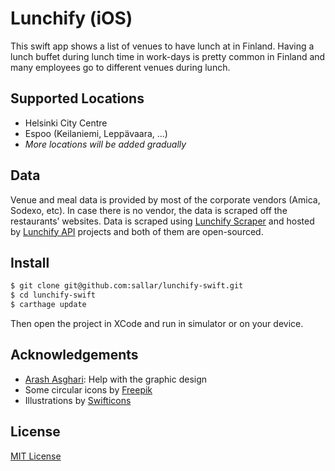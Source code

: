 Lunchify (iOS)
===
This swift app shows a list of venues to have lunch at in Finland. Having a lunch buffet during lunch time in work-days is pretty common in Finland and many employees go to different venues during lunch.

## Supported Locations
- Helsinki City Centre
- Espoo (Keilaniemi, Leppävaara, ...)
- _More locations will be added gradually_

## Data
Venue and meal data is provided by most of the corporate vendors (Amica, Sodexo, etc). In case there is no vendor, the data is scraped off the restaurants’ websites. Data is scraped using [Lunchify Scraper](https://github.com/sallar/lunchify-scraper) and hosted by [Lunchify API](https://github.com/sallar/lunchify-api) projects and both of them are open-sourced.

## Install
``` bash
$ git clone git@github.com:sallar/lunchify-swift.git
$ cd lunchify-swift
$ carthage update
``` 
Then open the project in XCode and run in simulator or on your device.

## Acknowledgements
- [Arash Asghari](https://twitter.com/_arashsghari): Help with the graphic design
- Some circular icons by [Freepik](http://www.freepik.com/)
- Illustrations by [Swifticons](http://swifticons.com/)

## License
[MIT License](http://sallar.mit-license.org/)

